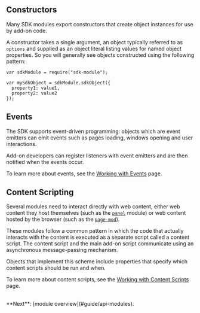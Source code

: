 ## Constructors ##

Many SDK modules export constructors that create object instances for use
by add-on code.

A constructor takes a single argument, an object typically referred to as
`options` and supplied as an object literal listing values for named object
properties. So you will generally see objects constructed using the following
pattern:

    var sdkModule = require("sdk-module");

    var mySdkObject = sdkModule.sdkObject({
      property1: value1,
      property2: value2
    });

## Events ##

The SDK supports event-driven programming: objects which are event emitters
can emit events such as pages loading, windows opening and user interactions.

Add-on developers can register listeners with event emitters and are then
notified when the events occur.

To learn more about events, see the [Working with Events](#guide/events) page.

## Content Scripting ##

Several modules need to interact directly with web content, either web content
they host themselves (such as the [`panel`](#module/addon-kit/panel) module) or
web content hosted by the browser (such as the
[`page-mod`](#module/addon-kit/page-mod)).

These modules follow a common pattern in which the code
that actually interacts with the content is executed as a separate script
called a content script. The content script and the main add-on script
communicate using an asynchronous message-passing mechanism.

Objects that implement this scheme include properties that specify which
content scripts should be run and when.

To learn more about content scripts, see the [Working with Content Scripts
](#guide/web-content) page.

<br>
**Next**: [module overview](#guide/api-modules).
